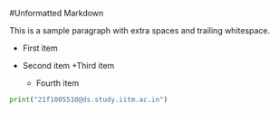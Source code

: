 #Unformatted Markdown

This is a sample paragraph with extra spaces and trailing whitespace.

- First item
- Second item
  +Third item


    *    Fourth item

```py
print("21f1005510@ds.study.iitm.ac.in")

```
